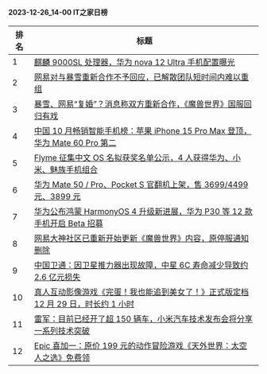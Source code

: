 #### 2023-12-26_14-00  IT之家日榜

| 排名 | 标题|
| --- | ---|
| 1 | [麒麟 9000SL 处理器，华为 nova 12 Ultra 手机配置曝光](https://www.ithome.com/0/741/461.htm) |
| 2 | [网易对与暴雪重新合作不予回应，已解散团队短时间内难以重组](https://www.ithome.com/0/741/502.htm) |
| 3 | [暴雪、网易“复婚”？消息称双方重新合作，《魔兽世界》国服回归有戏](https://www.ithome.com/0/741/480.htm) |
| 4 | [中国 10 月畅销智能手机榜：苹果 iPhone 15 Pro Max 登顶，华为 Mate 60 Pro 第二](https://www.ithome.com/0/741/539.htm) |
| 5 | [Flyme 征集中文 OS 名拟获奖名单公示，4 人获得华为、小米、魅族手机组合](https://www.ithome.com/0/741/425.htm) |
| 6 | [华为 Mate 50 / Pro、Pocket S 官翻机上架，售 3699/4499 元、3899 元](https://www.ithome.com/0/741/495.htm) |
| 7 | [华为公布鸿蒙 HarmonyOS 4 升级新进展，华为 P30 等 12 款手机开启 Beta 招募](https://www.ithome.com/0/741/401.htm) |
| 8 | [网易大神社区已重新开始更新《魔兽世界》内容，原停服通知删除](https://www.ithome.com/0/741/568.htm) |
| 9 | [中国卫通：因卫星推力器出现故障，中星 6C 寿命减少导致约 2.6 亿元损失](https://www.ithome.com/0/741/467.htm) |
| 10 | [真人互动影像游戏《完蛋！我也能追到美女了！》正式版定档 12 月 29 日，时长约 1 小时](https://www.ithome.com/0/741/508.htm) |
| 11 | [雷军：目前已经开了超 150 辆车，小米汽车技术发布会将分享一系列技术突破](https://www.ithome.com/0/741/555.htm) |
| 12 | [Epic 喜加一：原价 199 元的动作冒险游戏《天外世界：太空人之选》免费领](https://www.ithome.com/0/741/526.htm) |
